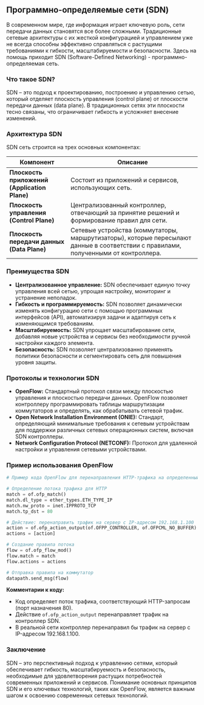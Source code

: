 ## Программно-определяемые сети (SDN)

В современном мире, где информация играет ключевую роль, сети передачи данных становятся все более сложными. Традиционные сетевые архитектуры с их жесткой конфигурацией и управлением уже не всегда способны эффективно справляться с растущими требованиями к гибкости, масштабируемости и безопасности.  Здесь на помощь приходит SDN (Software-Defined Networking) - программно-определяемая сеть.

### Что такое SDN?

SDN – это подход к проектированию, построению и управлению сетью, который отделяет плоскость управления (control plane) от плоскости передачи данных (data plane). В традиционных сетях эти плоскости тесно связаны, что ограничивает гибкость и усложняет внесение изменений.

### Архитектура SDN

SDN сеть строится на трех основных компонентах:

| Компонент | Описание |
|---|---|
| **Плоскость приложений (Application Plane)** | Состоит из приложений и сервисов, использующих сеть. |
| **Плоскость управления (Control Plane)** | Централизованный контроллер, отвечающий за принятие решений и формирование правил для сети. |
| **Плоскость передачи данных (Data Plane)** | Сетевые устройства (коммутаторы, маршрутизаторы), которые пересылают данные в соответствии с правилами, полученными от контроллера. |

### Преимущества SDN

* **Централизованное управление:** SDN обеспечивает единую точку управления всей сетью, упрощая настройку, мониторинг и устранение неполадок.
* **Гибкость и программируемость:** SDN позволяет динамически изменять конфигурацию сети с помощью программных интерфейсов (API), автоматизируя задачи и адаптируя сеть к изменяющимся требованиям.
* **Масштабируемость:** SDN упрощает масштабирование сети, добавляя новые устройства и сервисы без необходимости ручной настройки каждого элемента.
* **Безопасность:** SDN позволяет централизованно применять политики безопасности и сегментировать сеть для повышения уровня защиты.

### Протоколы и технологии SDN

* **OpenFlow:** Стандартный протокол связи между плоскостью управления и плоскостью передачи данных. OpenFlow позволяет контроллеру программировать таблицы маршрутизации коммутаторов и определять, как обрабатывать сетевой трафик.
* **Open Network Installation Environment (ONIE):**  Стандарт, определяющий минимальные требования к сетевым устройствам для поддержки различных сетевых операционных систем, включая SDN контроллеры.
* **Network Configuration Protocol (NETCONF):**  Протокол для удаленной настройки и управления сетевыми устройствами.

### Пример использования OpenFlow

```python
# Пример кода OpenFlow для перенаправления HTTP-трафика на определенный сервер.

# Определение потока трафика для HTTP
match = of.ofp_match()
match.dl_type = ether_types.ETH_TYPE_IP
match.nw_proto = inet.IPPROTO_TCP
match.tp_dst = 80

# Действие: перенаправить трафик на сервер с IP-адресом 192.168.1.100
action = of.ofp_action_output(of.OFPP_CONTROLLER, of.OFPCML_NO_BUFFER)
actions = [action]

# Создание правила потока
flow = of.ofp_flow_mod()
flow.match = match
flow.actions = actions

# Отправка правила на коммутатор
datapath.send_msg(flow)
```

**Комментарии к коду:**

* Код определяет поток трафика, соответствующий HTTP-запросам (порт назначения 80).
* Действие `of.ofp_action_output` перенаправляет трафик на контроллер SDN.
*  В реальной сети контроллер перенаправил бы трафик на сервер с IP-адресом 192.168.1.100.

### Заключение

SDN – это перспективный подход к управлению сетями, который обеспечивает гибкость, масштабируемость и безопасность, необходимые для удовлетворения растущих потребностей современных приложений и сервисов.  Понимание основных принципов SDN и его ключевых технологий, таких как OpenFlow, является важным шагом к освоению современных сетевых технологий. 
